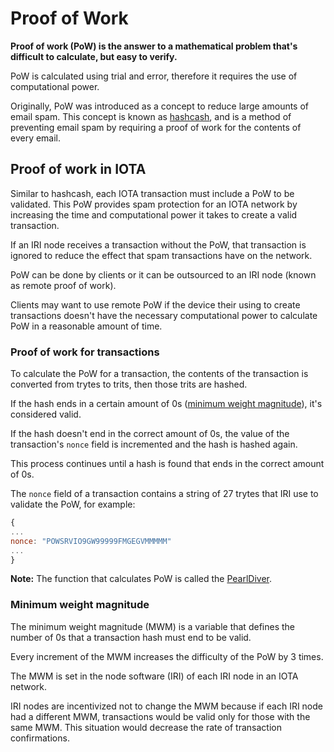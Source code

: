 # Proof of Work

**Proof of work (PoW) is the answer to a mathematical problem that's difficult to calculate, but easy to verify.**

PoW is calculated using trial and error, therefore it requires the use of computational power.

Originally, PoW was introduced as a concept to reduce large amounts of email spam. This concept is known as [hashcash](https://en.wikipedia.org/wiki/Hashcash), and is a method of preventing email spam by requiring a proof of work for the contents of every email.

## Proof of work in IOTA

Similar to hashcash, each IOTA transaction must include a PoW to be validated. This PoW provides spam protection for an IOTA network by increasing the time and computational power it takes to create a valid transaction.

If an IRI node receives a transaction without the PoW, that transaction is ignored to reduce the effect that spam transactions have on the network.

PoW can be done by clients or it can be outsourced to an IRI node (known as remote proof of work).

Clients may want to use remote PoW if the device their using to create transactions doesn't have the necessary computational power to calculate PoW in a reasonable amount of time.

### Proof of work for transactions

To calculate the PoW for a transaction, the contents of the transaction is converted from trytes to trits, then those trits are hashed.

If the hash ends in a certain amount of 0s ([minimum weight magnitude](#minimum-weight-magnitude)), it's considered valid.

If the hash doesn't end in the correct amount of 0s, the value of the transaction's `nonce` field is incremented and the hash is hashed again.

This process continues until a hash is found that ends in the correct amount of 0s.

The `nonce` field of a transaction contains a string of 27 trytes that IRI use to validate the PoW, for example:
```javascript
{
...
nonce: "POWSRVIO9GW99999FMGEGVMMMMM"
...
}

```

**Note:** The function that calculates PoW is called the [PearlDiver](https://github.com/iotaledger/iri/blob/fcf2d105851ee891b093e2857592fa05258ec5be/src/main/java/com/iota/iri/crypto/PearlDiver.java).

### Minimum weight magnitude

The minimum weight magnitude (MWM) is a variable that defines the number of 0s that a transaction hash must end to be valid.

Every increment of the MWM increases the difficulty of the PoW by 3 times.

The MWM is set in the node software (IRI) of each IRI node in an IOTA network.

IRI nodes are incentivized not to change the MWM because if each IRI node had a different MWM, transactions would be valid only for those with the same MWM. This situation would decrease the rate of transaction confirmations. 